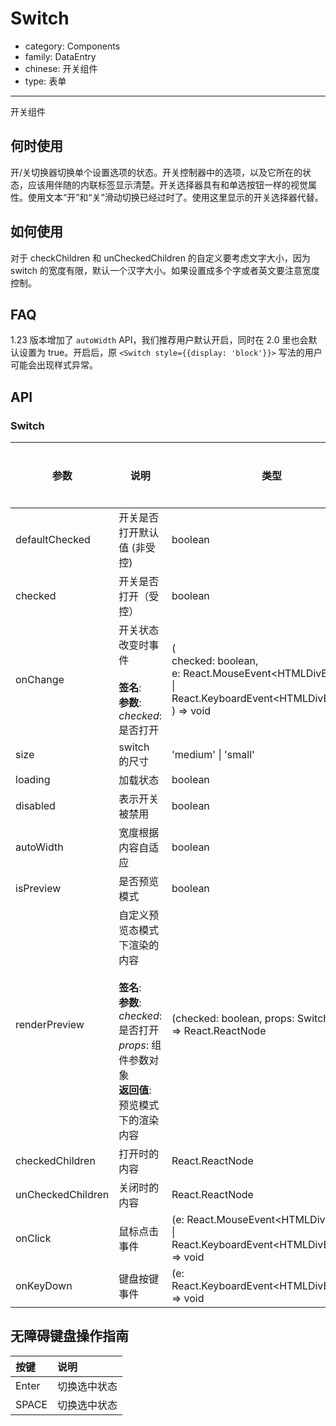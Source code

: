 # Switch

-   category: Components
-   family: DataEntry
-   chinese: 开关组件
-   type: 表单

---

开关组件

## 何时使用

开/关切换器切换单个设置选项的状态。开关控制器中的选项，以及它所在的状态，应该用伴随的内联标签显示清楚。开关选择器具有和单选按钮一样的视觉属性。使用文本“开”和“关”滑动切换已经过时了。使用这里显示的开关选择器代替。

## 如何使用

对于 checkChildren 和 unCheckedChildren 的自定义要考虑文字大小，因为 switch 的宽度有限，默认一个汉字大小。如果设置成多个字或者英文要注意宽度控制。

## FAQ

1.23 版本增加了 `autoWidth` API，我们推荐用户默认开启，同时在 2.0 里也会默认设置为 true。开启后，原 `<Switch style={{display: 'block'}}>` 写法的用户可能会出现样式异常。

## API

### Switch

| 参数              | 说明                                                                                                                                                     | 类型                                                                                                                      | 默认值   | 是否必填 |
| ----------------- | -------------------------------------------------------------------------------------------------------------------------------------------------------- | ------------------------------------------------------------------------------------------------------------------------- | -------- | -------- |
| defaultChecked    | 开关是否打开默认值 (非受控)                                                                                                                              | boolean                                                                                                                   | false    |          |
| checked           | 开关是否打开（受控）                                                                                                                                     | boolean                                                                                                                   | -        |          |
| onChange          | 开关状态改变时事件<br/><br/>**签名**:<br/>**参数**:<br/>_checked_: 是否打开                                                                              | (<br/> checked: boolean,<br/> e: React.MouseEvent\<HTMLDivElement> \| React.KeyboardEvent\<HTMLDivElement><br/> ) => void | -        |          |
| size              | switch 的尺寸                                                                                                                                            | 'medium' \| 'small'                                                                                                       | 'medium' |          |
| loading           | 加载状态                                                                                                                                                 | boolean                                                                                                                   | false    |          |
| disabled          | 表示开关被禁用                                                                                                                                           | boolean                                                                                                                   | false    |          |
| autoWidth         | 宽度根据内容自适应                                                                                                                                       | boolean                                                                                                                   | false    |          |
| isPreview         | 是否预览模式                                                                                                                                             | boolean                                                                                                                   | false    |          |
| renderPreview     | 自定义预览态模式下渲染的内容<br/><br/>**签名**:<br/>**参数**:<br/>_checked_: 是否打开<br/>_props_: 组件参数对象<br/>**返回值**:<br/>预览模式下的渲染内容 | (checked: boolean, props: SwitchProps) => React.ReactNode                                                                 | -        |          |
| checkedChildren   | 打开时的内容                                                                                                                                             | React.ReactNode                                                                                                           | -        |          |
| unCheckedChildren | 关闭时的内容                                                                                                                                             | React.ReactNode                                                                                                           | -        |          |
| onClick           | 鼠标点击事件                                                                                                                                             | (e: React.MouseEvent\<HTMLDivElement> \| React.KeyboardEvent\<HTMLDivElement>) => void                                    | -        |          |
| onKeyDown         | 键盘按键事件                                                                                                                                             | (e: React.KeyboardEvent\<HTMLDivElement>) => void                                                                         | -        |          |

## 无障碍键盘操作指南

| 按键  | 说明         |
| :---- | :----------- |
| Enter | 切换选中状态 |
| SPACE | 切换选中状态 |
